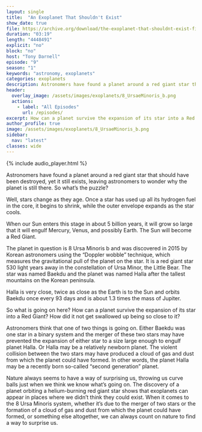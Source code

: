 ```yaml
---
layout: single
title:  "An Exoplanet That Shouldn't Exist"
show_date: true
file: https://archive.org/download/the-exoplanet-that-shouldnt-exist-final/TheExoplanetThatShouldntExist_final.mp3
duration: "03:19"
length: "4448491"
explicit: "no"
block: "no"
host: "Tony Darnell"
episode: "9"
season: "1"
keywords: "astronomy, exoplanets"
categories: exoplanets
description: Astronomers have found a planet around a red giant star that should have been destroyed, yet it still exists, leaving astronomers to wonder why the planet is still there.  
header:
  overlay_image: /assets/images/exoplanets/8_UrsaeMinoris_b.png
  actions:
    - label: "All Episodes"
      url: /episodes/
excerpt: How can a planet survive the expansion of its star into a Red Giant?
author_profile: true
image: /assets/images/exoplanets/8_UrsaeMinoris_b.png
sidebar: 
  nav: "latest"
classes: wide
---
```


{% include audio_player.html %} 

Astronomers have found a planet around a red giant star that should have been destroyed, yet it still exists, leaving astronomers to wonder why the planet is still there.  So what’s the puzzle?

Well, stars change as they age. Once a star has used up all its hydrogen fuel in the core, it begins to shrink, while the outer envelope expands as the star cools.

When our Sun enters this stage in about 5 billion years, it will grow so large that it will engulf Mercury, Venus, and possibly Earth.  The Sun will become a Red Giant. 

The planet in question is 8 Ursa Minoris b and was discovered in 2015 by Korean astronomers using the “Doppler wobble” technique, which measures the gravitational pull of the planet on the star.  It is a red giant star 530 light years away in the constellation of Ursa Minor, the Little Bear. The star was named Baekdu and the planet was named Halla after the tallest mountains on the Korean peninsula.

Halla is very close, twice as close as the Earth is to the Sun and orbits Baekdu once every 93 days and is about 1.3 times the mass of Jupiter.

So what is going on here?  How can a planet survive the expansion of its star into a Red Giant?  How did it not get swallowed up being so close to it?

Astronomers think that one of two things is going on. Either Baekdu was one star in a binary system and the merger of these two stars may have prevented the expansion of either star to a size large enough to engulf planet Halla. Or Halla may be a relatively newborn planet. The violent collision between the two stars may have produced a cloud of gas and dust from which the planet could have formed. In other words, the planet Halla may be a recently born so-called “second generation” planet.

Nature always seems to have a way of surprising us, throwing us curve balls just when we think we know what’s going on. The discovery of a planet orbiting a helium-burning red giant star shows that exoplanets can appear in places where we didn’t think they could exist. When it comes to the 8 Ursa Minoris system, whether it’s due to the merger of two stars or the formation of a cloud of gas and dust from which the planet could have formed, or something else altogether, we can always count on nature to find a way to surprise us.

